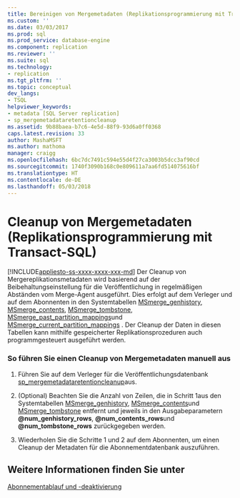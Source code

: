```yaml
---
title: Bereinigen von Mergemetadaten (Replikationsprogrammierung mit Transact-SQL) | Microsoft-Dokumentation
ms.custom: ''
ms.date: 03/03/2017
ms.prod: sql
ms.prod_service: database-engine
ms.component: replication
ms.reviewer: ''
ms.suite: sql
ms.technology:
- replication
ms.tgt_pltfrm: ''
ms.topic: conceptual
dev_langs:
- TSQL
helpviewer_keywords:
- metadata [SQL Server replication]
- sp_mergemetadataretentioncleanup
ms.assetid: 9b88baea-b7c6-4e5d-88f9-93d6a0ff0368
caps.latest.revision: 33
author: MashaMSFT
ms.author: mathoma
manager: craigg
ms.openlocfilehash: 6bc7dc7491c594e55d4f27ca3003b5dcc3af90cd
ms.sourcegitcommit: 1740f3090b168c0e809611a7aa6fd514075616bf
ms.translationtype: HT
ms.contentlocale: de-DE
ms.lasthandoff: 05/03/2018
---
```

# <a name="clean-up-merge-metadata-replication-transact-sql-programming"></a>Cleanup von Mergemetadaten (Replikationsprogrammierung mit Transact-SQL)
[!INCLUDE[appliesto-ss-xxxx-xxxx-xxx-md](../../../includes/appliesto-ss-xxxx-xxxx-xxx-md.md)]
  Der Cleanup von Mergereplikationsmetadaten wird basierend auf der Beibehaltungseinstellung für die Veröffentlichung in regelmäßigen Abständen vom Merge-Agent ausgeführt. Dies erfolgt auf dem Verleger und auf dem Abonnenten in den Systemtabellen [MSmerge_genhistory](../../../relational-databases/system-tables/msmerge-genhistory-transact-sql.md), [MSmerge_contents](../../../relational-databases/system-tables/msmerge-contents-transact-sql.md), [MSmerge_tombstone](../../../relational-databases/system-tables/msmerge-tombstone-transact-sql.md), [MSmerge_past_partition_mappings](../../../relational-databases/system-tables/msmerge-past-partition-mappings-transact-sql.md)und [MSmerge_current_partition_mappings](../../../relational-databases/system-tables/msmerge-current-partition-mappings.md) . Der Cleanup der Daten in diesen Tabellen kann mithilfe gespeicherter Replikationsprozeduren auch programmgesteuert ausgeführt werden.  
  
### <a name="to-manually-clean-up-merge-metadata"></a>So führen Sie einen Cleanup von Mergemetadaten manuell aus  
  
1.  Führen Sie auf dem Verleger für die Veröffentlichungsdatenbank [sp_mergemetadataretentioncleanup](../../../relational-databases/system-stored-procedures/sp-mergemetadataretentioncleanup-transact-sql.md)aus.  
  
2.  (Optional) Beachten Sie die Anzahl von Zeilen, die in Schritt 1aus den Systemtabellen [MSmerge_genhistory](../../../relational-databases/system-tables/msmerge-genhistory-transact-sql.md), [MSmerge_contents](../../../relational-databases/system-tables/msmerge-contents-transact-sql.md)und [MSmerge_tombstone](../../../relational-databases/system-tables/msmerge-tombstone-transact-sql.md) entfernt und jeweils in den Ausgabeparametern **@num_genhistory_rows**, **@num_contents_rows**und **@num_tombstone_rows** zurückgegeben werden.  
  
3.  Wiederholen Sie die Schritte 1 und 2 auf dem Abonnenten, um einen Cleanup der Metadaten für die Abonnementdatenbank auszuführen.  
  
## <a name="see-also"></a>Weitere Informationen finden Sie unter  
 [Abonnementablauf und -deaktivierung](../../../relational-databases/replication/subscription-expiration-and-deactivation.md)  
  
  
